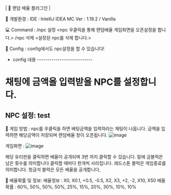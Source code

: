 | 🎰 랜덤 배율 플러그인 |

🔨 개발환경 :
IDE : IntelliJ IDEA
MC Ver : 1.19.2 / Vanilla

💻 Command :
/npc 설정 <npc 우클릭을 통해 랜덤배율 게임화면을 오픈설정을 합니다.>
/npc 삭제 <설정된 npc를 삭제 합니다.>

📃 Config :
config에서도 npc설정을 할 수 있습니다!

- config 내용 ---------------------------
# 채팅에 금액을 입력받을 NPC를 설정합니다.
NPC 설정: test
-----------------------------------------

📌 게임 방법 : 
npc를 우클릭을 하면 배팅금액을 입력하라는 채팅이 나옵니다.
금액을 입력하면 해당금액이 저장되며 랜덤배율 창이 오픈됩니다.
![image](https://github.com/kple1/RandomMultiple/assets/86408769/cc3a634c-9e1d-4aa7-9993-7d4380b0c8f0)

게임화면 : 
![image](https://github.com/kple1/RandomMultiple/assets/86408769/7c30f3c7-0eb3-4d42-9c61-a28328f9d0ab)

해당 유리판을 클릭하면 배율이 공개되며 3번 까지 클릭할 수 있습니다.
밑에 금블럭은 남은 횟수를 의미합니다 클릭할 때마다 한개씩 사라집니다.
레드스톤 블럭은 게임종료를 의미합니다.
청금석 블럭은 모든 배율을 공개합니다,

🔹 배율확률 및 정보:
배율정보 : X0, X0.1, +0.5, -0.5, X2, X3, +2, -2, X10, X50
배율확률 : 60%, 50%, 50%, 50%, 25%, 15%, 20%, 30%, 10%, 10%



